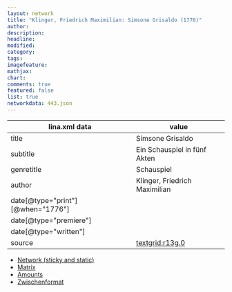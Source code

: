 ```yaml
---
layout: network
title: "Klinger, Friedrich Maximilian: Simsone Grisaldo (1776)"
author:
description:
headline:
modified:
category:
tags:
imagefeature: 
mathjax: 
chart: 
comments: true
featured: false
list: true
networkdata: 443.json
---
```

lina.xml data  | value
------------- | -------------
title|Simsone Grisaldo
subtitle|Ein Schauspiel in fünf Akten
genretitle|Schauspiel
author|Klinger, Friedrich Maximilian
date[@type="print"][@when="1776"]|
date[@type="premiere"]|
date[@type="written"]|
source|[textgrid:r13g.0](https://textgridlab.org/1.0/tgcrud-public/rest/textgrid:r13g.0/data)



* [Network (sticky and static)](/linas/network443)
* [Matrix](/linas/matrix443)
* [Amounts](/linas/amount443)
* [Zwischenformat](/linas/lina443 )
